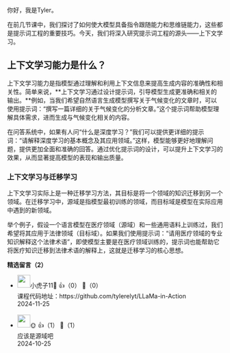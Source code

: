 你好，我是Tyler。

在前几节课中，我们探讨了如何使大模型具备指令跟随能力和思维链能力，这些都是提示词工程的重要技巧。今天，我们将深入研究提示词工程的源头——上下文学习。

## 上下文学习能力是什么？

上下文学习能力是指模型通过理解和利用上下文信息来提高生成内容的准确性和相关性。简单来说，**上下文学习通过设计提示词，引导模型生成更准确和相关的输出。**例如，当我们希望自然语言生成模型撰写关于气候变化的文章时，可以使用提示词：“撰写一篇详细的关于气候变化的分析文章。”这个提示词帮助模型理解具体需求，进而生成与气候变化相关的内容。

在问答系统中，如果有人问“什么是深度学习？”我们可以提供更详细的提示词：“请解释深度学习的基本概念及其应用领域。”这样，模型能够更好地理解问题，提供更加全面和准确的回答。通过优化提示词的设计，可以提升上下文学习的效果，从而显著提高模型的表现和输出质量。

### 上下文学习与迁移学习

上下文学习实际上是一种迁移学习方法，其目标是将一个领域的知识迁移到另一个领域。在迁移学习中，源域是指模型最初训练的领域，而目标域是模型在实际应用中遇到的新领域。

举个例子，假设一个语言模型在医疗领域（源域）和一些通用语料上训练过，我们希望将其应用于法律领域（目标域）。如果我们使用提示词：“请用医疗领域的专业知识解释这个法律术语”，即使模型主要是在医疗领域训练的，提示词也能帮助它将医疗知识迁移到法律术语的解释上，这就是迁移学习的核心思想。
<div><strong>精选留言（2）</strong></div><ul>
<li><img src="https://static001.geekbang.org/account/avatar/00/2b/63/57/b8eef585.jpg" width="30px"><span>小虎子11🐯</span> 👍（0） 💬（0）<div>课程代码地址：https:&#47;&#47;github.com&#47;tylerelyt&#47;LLaMa-in-Action</div>2024-11-25</li><br/><li><img src="https://static001.geekbang.org/account/avatar/00/23/7d/2a/d40e1145.jpg" width="30px"><span>🌞</span> 👍（1） 💬（1）<div>应该是源域吧</div>2024-10-25</li><br/>
</ul>